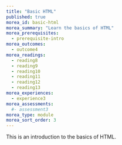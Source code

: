 ```yaml
---
title: "Basic HTML"
published: true
morea_id: basic-html
morea_summary: "Learn the basics of HTML"
morea_prerequisites:
  - prerequisite-intro
morea_outcomes:
  - outcome4
morea_readings:
  - reading8
  - reading9
  - reading10
  - reading11
  - reading12
  - reading13
morea_experiences:
  - experience3
morea_assessments:
  #- assessment3
morea_type: module
morea_sort_order: 3
---
```


This is an introduction to the basics of HTML.
